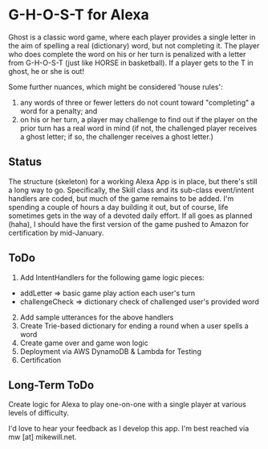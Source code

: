 # G-H-O-S-T for Alexa

Ghost is a classic word game, where each player provides a single letter in
the aim of spelling a real (dictionary) word, but not completing it. The player
who does complete the word on his or her turn is penalized with a letter from
G-H-O-S-T (just like HORSE in basketball). If a player gets to the T in ghost,
he or she is out!

Some further nuances, which might be considered 'house rules':

1. any words of three or fewer letters do not count toward "completing" a
word for a penalty; and
2. on his or her turn, a player may challenge to
find out if the player on the prior turn has a real word in mind (if not,
the challenged player receives a ghost letter; if so, the challenger
receives a ghost letter.)

## Status

The structure (skeleton) for a working Alexa App is in place, but there's still
a long way to go. Specifically, the Skill class and its sub-class event/intent
handlers are coded, but much of the game remains to be added. I'm spending a
couple of hours a day building it out, but of course, life sometimes gets in
the way of a devoted daily effort. If all goes as planned (haha), I should have
the first version of the game pushed to Amazon for certification by mid-January.

## ToDo

1. Add IntentHandlers for the following game logic pieces:
* addLetter => basic game play action each user's turn
* challengeCheck => dictionary check of challenged user's provided word
2. Add sample utterances for the above handlers
3. Create Trie-based dictionary for ending a round when a user spells a word
4. Create game over and game won logic  
5. Deployment via AWS DynamoDB & Lambda for Testing
6. Certification  

## Long-Term ToDo

Create logic for Alexa to play one-on-one with a single player at various levels
of difficulty.

I'd love to hear your feedback as I develop this app. I'm best reached via mw [at] mikewill.net.
